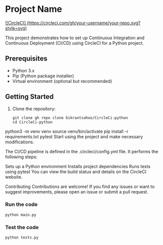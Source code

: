 # Project Name

[![CircleCI] (https://circleci.com/gh/your-username/your-repo.svg?style=svg)](https://github.com/bikrantsahoo/CircleCi-python)

This project demonstrates how to set up Continuous Integration and Continuous Deployment (CI/CD) using CircleCI for a Python project.

## Prerequisites

- Python 3.x
- Pip (Python package installer)
- Virtual environment (optional but recommended)

## Getting Started

1. Clone the repository:

   ```shell
   git clone gh repo clone bikrantsahoo/CircleCi-python
   cd CircleCi-python

python3 -m venv venv
source venv/bin/activate
pip install -r requirements.txt
pytest
Start using the project and make necessary modifications.

The CI/CD pipeline is defined in the .circleci/config.yml file. It performs the following steps:

Sets up a Python environment
Installs project dependencies
Runs tests using pytest
You can view the build status and details on the CircleCI website.

Contributing
Contributions are welcome! If you find any issues or want to suggest improvements, please open an issue or submit a pull request.

### Run the code
```
python main.py
```

### Test the code
```
python tests.py
```
